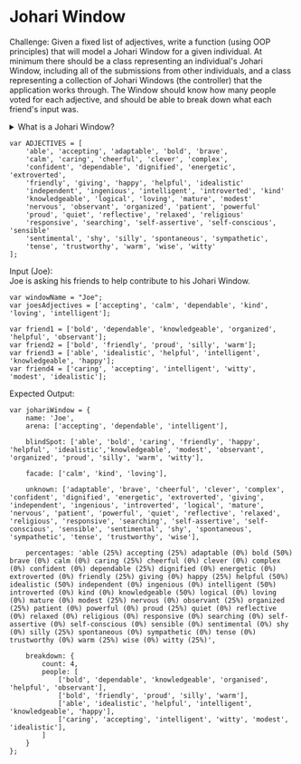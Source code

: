 # Johari Window

Challenge:
Given a fixed list of adjectives, write a function (using OOP principles) that will model a Johari Window for a given individual. At minimum there should be a class representing an individual's Johari Window, including all of the submissions from other individuals, and a class representing a collection of Johari Windows (the controller) that the application works through. The Window should know how many people voted for each adjective, and should be able to break down what each friend's input was.

<details>
    <summary>What is a Johari Window?</summary>
    <p>
The Johari Window was invented by Joseph Luft and Harrington Ingham in the 1950s as a model for mapping personality awareness. By describing yourself from a fixed list of 56 adjectives, then asking your friends and colleagues to describe you from the same list, a grid of overlap and difference can be built up.
    </p>
    <p>
The grid is made up of four quadrants:
    </p>
    <p>
<b>Open, or Arena</b>
    </p>
    <p>
Adjectives that both the subject and peers select go in this cell (or quadrant) of the grid. These are traits that subject and peers perceive.
    </p>
    <p>
<b>Hidden, or Façade</b>
    </p>
    <p>
Adjectives selected by the subject, but not by any of their peers, go in this quadrant. These are things the peers are either unaware of, or that are untrue but for the subject's claim.
    </p>
    <p>
<b>Blind Spot</b>
    </p>
    <p>
Adjectives not selected by subjects, but only by their peers go here. These represent what others perceive but the subject does not.
    </p>
    <p>
<b>Unknown</b>
    </p>
    <p>
Adjectives that neither subject nor peers selected go here. They represent subject's behaviors or motives that no one participating recognizes—either because they do not apply or because of collective ignorance of these traits.
    </p>
    <img src="https://upload.wikimedia.org/wikipedia/commons/2/2c/Johari_Window.PNG" />
</details>

```
var ADJECTIVES = [
    'able', 'accepting', 'adaptable', 'bold', 'brave',
    'calm', 'caring', 'cheerful', 'clever', 'complex',
    'confident', 'dependable', 'dignified', 'energetic', 'extroverted',
    'friendly', 'giving', 'happy', 'helpful', 'idealistic'
    'independent', 'ingenious', 'intelligent', 'introverted', 'kind'
    'knowledgeable', 'logical', 'loving', 'mature', 'modest'
    'nervous', 'observant', 'organized', 'patient', 'powerful'
    'proud', 'quiet', 'reflective', 'relaxed', 'religious'
    'responsive', 'searching', 'self-assertive', 'self-conscious', 'sensible'
    'sentimental', 'shy', 'silly', 'spontaneous', 'sympathetic',
    'tense', 'trustworthy', 'warm', 'wise', 'witty'
];
```

Input (Joe):<br>
Joe is asking his friends to help contribute to his Johari Window.
```
var windowName = "Joe";
var joesAdjectives = ['accepting', 'calm', 'dependable', 'kind', 'loving', 'intelligent'];

var friend1 = ['bold', 'dependable', 'knowledgeable', 'organized', 'helpful', 'observant'];
var friend2 = ['bold', 'friendly', 'proud', 'silly', 'warm'];
var friend3 = ['able', 'idealistic', 'helpful', 'intelligent', 'knowledgeable', 'happy'];
var friend4 = ['caring', 'accepting', 'intelligent', 'witty', 'modest', 'idealistic'];
```

Expected Output:
```
var johariWindow = {
    name: 'Joe',
    arena: ['accepting', 'dependable', 'intelligent'],

    blindSpot: ['able', 'bold', 'caring', 'friendly', 'happy', 'helpful', 'idealistic','knowledgeable', 'modest', 'observant', 'organized', 'proud', 'silly', 'warm', 'witty'],

    facade: ['calm', 'kind', 'loving'],

    unknown: ['adaptable', 'brave', 'cheerful', 'clever', 'complex', 'confident', 'dignified', 'energetic', 'extroverted', 'giving', 'independent', 'ingenious', 'introverted', 'logical', 'mature', 'nervous', 'patient', 'powerful', 'quiet', 'reflective', 'relaxed', 'religious', 'responsive', 'searching', 'self-assertive', 'self-conscious', 'sensible', 'sentimental', 'shy', 'spontaneous', 'sympathetic', 'tense', 'trustworthy', 'wise'],

    percentages: 'able (25%) accepting (25%) adaptable (0%) bold (50%) brave (0%) calm (0%) caring (25%) cheerful (0%) clever (0%) complex (0%) confident (0%) dependable (25%) dignified (0%) energetic (0%) extroverted (0%) friendly (25%) giving (0%) happy (25%) helpful (50%) idealistic (50%) independent (0%) ingenious (0%) intelligent (50%) introverted (0%) kind (0%) knowledgeable (50%) logical (0%) loving (0%) mature (0%) modest (25%) nervous (0%) observant (25%) organized (25%) patient (0%) powerful (0%) proud (25%) quiet (0%) reflective (0%) relaxed (0%) religious (0%) responsive (0%) searching (0%) self-assertive (0%) self-conscious (0%) sensible (0%) sentimental (0%) shy (0%) silly (25%) spontaneous (0%) sympathetic (0%) tense (0%) trustworthy (0%) warm (25%) wise (0%) witty (25%)',

    breakdown: {
        count: 4,
        people: [
            ['bold', 'dependable', 'knowledgeable', 'organised', 'helpful', 'observant'],
            ['bold', 'friendly', 'proud', 'silly', 'warm'],
            ['able', 'idealistic', 'helpful', 'intelligent', 'knowledgeable', 'happy'],
            ['caring', 'accepting', 'intelligent', 'witty', 'modest', 'idealistic'],
        ]
    }
};
```
